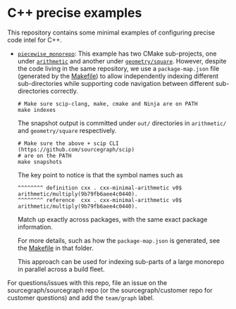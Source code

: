 # C++ precise examples

This repository contains some minimal examples
of configuring precise code intel for C++.

- [`piecewise_monorepo`](piecewise_monorepo): This example has two CMake sub-projects,
  one under [`arithmetic`](piecewise_monorepo/arithmetic) and another
  under [`geometry/square`](piecewise_monorepo/geometry/square).
  However, despite the code living in the same
  repository, we use a `package-map.json` file (generated by the
  [Makefile](piecewise_monorepo/Makefile)) to allow independently
  indexing different sub-directories while supporting code navigation
  between different sub-directories correctly.

  ```
  # Make sure scip-clang, make, cmake and Ninja are on PATH
  make indexes
  ```

  The snapshot output is committed under `out/` directories
  in `arithmetic/` and `geometry/square` respectively.

  ```
  # Make sure the above + scip CLI (https://github.com/sourcegraph/scip)
  # are on the PATH
  make snapshots
  ```

  The key point to notice is that the symbol names such as
  ```
  ^^^^^^^^ definition cxx . cxx-minimal-arithmetic v0$ arithmetic/multiply(9b79fb6aee4c0440).
  ^^^^^^^^ reference  cxx . cxx-minimal-arithmetic v0$ arithmetic/multiply(9b79fb6aee4c0440).
  ```
  Match up exactly across packages, with the same exact package
  information.

  For more details, such as how the `package-map.json` is generated,
  see the [Makefile](piecewise_monorepo/Makefile) in that folder.

  This approach can be used for indexing sub-parts of a large monorepo
  in parallel across a build fleet.

For questions/issues with this repo, file an issue on the
sourcegraph/sourcegraph repo (or the sourcegraph/customer repo
for customer questions) and add the `team/graph` label.
